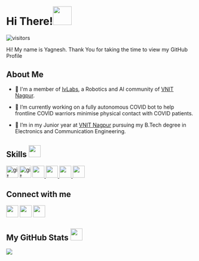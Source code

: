 

<h1> Hi There!<img src = "https://raw.githubusercontent.com/MartinHeinz/MartinHeinz/master/wave.gif" width = 50px> </h1>
<p align='center'>

![visitors](https://visitor-badge.glitch.me/badge?page_id=yagdev99.yagdev99)

</p>
<div size='20px'> Hi! My name is Yagnesh. Thank You for taking the time to view my GitHub Profile
</div>

<h2> About Me</h2>

- 🤖 I'm a member of [IvLabs](https://github.com/IvLabs), a Robotics and AI community of [VNIT Nagpur](https://vnit.ac.in).

- 🔭 I’m currently working on a fully autonomous COVID bot to help frontline COVID warriors minimise physical contact with COVID patients. 

- 🌱 I’m in my Junior year at [VNIT Nagpur](https://vnit.ac.in) pursuing my B.Tech degree in Electronics and Communication Engineering.






<h2> Skills <img src = "https://media2.giphy.com/media/QssGEmpkyEOhBCb7e1/giphy.gif?cid=ecf05e47a0n3gi1bfqntqmob8g9aid1oyj2wr3ds3mg700bl&rid=giphy.gif" width = 32px> </h2>
<a href= https://www.python.org > <img width ='32px' src ='https://raw.githubusercontent.com/rahulbanerjee26/githubAboutMeGenerator/main/icons/python.svg'> </a>
<a href= https://github.com/yagdev99?tab=repositories&q=&type=&language=c&sort= > <img width ='32px' src ='https://raw.githubusercontent.com/rahulbanerjee26/githubAboutMeGenerator/main/icons/c.svg'> </a>
<a href= https://github.com/yagdev99?tab=repositories&q=&type=&language=cpp&sort= > <img width ='32px' src ='https://raw.githubusercontent.com/rahulbanerjee26/githubAboutMeGenerator/main/icons/cpp.svg'> </a>
<a href= https://github.com/yagdev99?tab=repositories&q=&type=&language=arduino&sort= > <img width ='32px' src ='https://raw.githubusercontent.com/rahulbanerjee26/githubAboutMeGenerator/main/icons/arduino.svg'> </a>
<a href="https://www.ros.org/"><img align="left" alt="git" width="32px" src="https://answers.ros.org/upfiles/14554624266871161.png"/></a>
<a href="http://gazebosim.org" ><img align="left" alt="git" width="32px" src="http://gazebosim.org/assets/gazebo_vert-af0a0ada204b42b6daca54e98766979e45e011ea22347ffe90580458476d26d6.png"/></a>


   
<h2> Connect with me</h2>
<a href = https://www.linkedin.com/in/yagnesh-devada-49b047196/'> <img width = '32px' align= 'center' src="https://raw.githubusercontent.com/rahulbanerjee26/githubAboutMeGenerator/main/icons/linked-in-alt.svg"/></a> 
<a href = 'https://www.github.com/yagdev99'> <img width = '32px' align= 'center' src="https://raw.githubusercontent.com/rahulbanerjee26/githubAboutMeGenerator/main/icons/github.svg"/></a> 
<a href = 'mailto:yagneshdevada1@gmail.com'> <img width = '32px' align= 'center' src="https://storage.googleapis.com/gweb-uniblog-publish-prod/images/Gmail.max-1100x1100.png"/></a> 
                                                          
                                                                                
                                                                         



<h2> My GitHub Stats <img src='https://media1.giphy.com/media/du3J3cXyzhj75IOgvA/giphy.gif?cid=ecf05e47x2g034i9pzwtzzsd3xgg2w9nr94t4tflbbgo3008&rid=giphy.gif' width='32px'> </h2>

<a href="https://github.com/anuraghazra/github-readme-stats">
<img align="left" src="https://github-readme-stats.vercel.app/api?username=yagdev99&count_private=true&show_icons=true&theme=solarized-light" />
</a>

<br>
